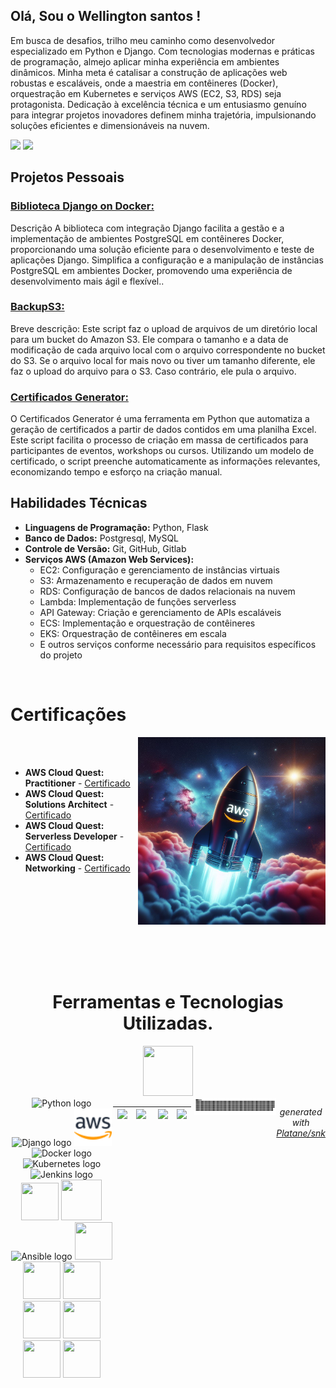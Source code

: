 
## Olá, Sou o Wellington santos ! 

 Em busca de desafios, trilho meu caminho como desenvolvedor especializado em Python e Django. Com tecnologias modernas e práticas de programação, almejo aplicar minha experiência em ambientes dinâmicos. Minha meta é catalisar a construção de aplicações web robustas e escaláveis, onde a maestria em contêineres (Docker), orquestração em Kubernetes e serviços AWS (EC2, S3, RDS) seja protagonista. Dedicação à excelência técnica e um entusiasmo genuíno para integrar projetos inovadores definem minha trajetória, impulsionando soluções eficientes e dimensionáveis na nuvem.
<div>
<a href = "mailto:w3ll1n9t0n54nt05@gmail.com"><img loading="lazy" src="https://img.shields.io/badge/Gmail-D14836?style=for-the-badge&logo=gmail&logoColor=white" target="_blank"></a>
<a href="https://www.linkedin.com/in/wellington-santos-84b9ba24a" target="_blank"><img loading="lazy" src="https://img.shields.io/badge/-LinkedIn-%230077B5?style=for-the-badge&logo=linkedin&logoColor=white" target="_blank"></a>   
</div>

## Projetos Pessoais

### [Biblioteca Django on Docker:](https://github.com/wellington90/BIBLIOTECA)
Descrição A biblioteca com integração Django facilita a gestão e a implementação de ambientes PostgreSQL em contêineres Docker, proporcionando uma solução eficiente para o desenvolvimento e teste de aplicações Django. Simplifica a configuração e a manipulação de instâncias PostgreSQL em ambientes Docker, promovendo uma experiência de desenvolvimento mais ágil e flexível..

### [BackupS3:](https://github.com/wellington90/backup-s3)
Breve descrição: Este script faz o upload de arquivos de um diretório local para um bucket do Amazon S3. Ele compara o tamanho e a data de modificação de cada arquivo local com o arquivo correspondente no bucket do S3. Se o arquivo local for mais novo ou tiver um tamanho diferente, ele faz o upload do arquivo para o S3. Caso contrário, ele pula o arquivo.

### [Certificados Generator:](https://github.com/wellington90/certificados-generator)
O Certificados Generator é uma ferramenta em Python que automatiza a geração de certificados a partir de dados contidos em uma planilha Excel. Este script facilita o processo de criação em massa de certificados para participantes de eventos, workshops ou cursos. Utilizando um modelo de certificado, o script preenche automaticamente as informações relevantes, economizando tempo e esforço na criação manual.

## Habilidades Técnicas
- **Linguagens de Programação:** Python, Flask
- **Banco de Dados:** Postgresql, MySQL
- **Controle de Versão:** Git, GitHub, Gitlab
- **Serviços AWS (Amazon Web Services):**
  - EC2: Configuração e gerenciamento de instâncias virtuais
  - S3: Armazenamento e recuperação de dados em nuvem
  - RDS: Configuração de bancos de dados relacionais na nuvem
  - Lambda: Implementação de funções serverless
  - API Gateway: Criação e gerenciamento de APIs escaláveis
  - ECS: Implementação e orquestração de contêineres
  - EKS: Orquestração de contêineres em escala
  - E outros serviços conforme necessário para requisitos específicos do projeto


<br>
<h1 align="left">Certificações</h1> <img align="right" height="300em" src="_6d97faaf-2f3a-4776-b1e6-79c9beb09500.jpeg"/>
 
<br><br>
                <ul>
                    <li><strong>AWS Cloud Quest: Practitioner</strong> - <a href="https://www.credly.com/badges/c9d223b9-f23d-4625-b978-a4ae09fb3051">Certificado</a></li>
                    <li><strong>AWS Cloud Quest: Solutions Architect</strong> - <a href="https://www.credly.com/badges/567c7fcd-01dd-4d2b-8edf-25f650ad4713">Certificado</a></li>
                    <li><strong>AWS Cloud Quest: Serverless Developer</strong> - <a href="https://www.credly.com/badges/59f7fe3f-c4b9-4e0c-9c9a-f0ecf168baf0">Certificado</a></li>
                    <li><strong>AWS Cloud Quest: Networking</strong> - <a href="https://www.credly.com/badges/1db38c61-8129-41ff-9567-c2d5ea7508ac">Certificado</a></li>
                <br><br><br><br><br><br>
      
  </ul>
                 
               

<br><br>
<div  align="center"> 
 <h1 align="center">Ferramentas e Tecnologias Utilizadas.</h1><img src="https://raw.githubusercontent.com/wellington90/devops-exercises/master/images/devops.png" height="80" width="80">
</div>
 <div  align="center"> 
<div style="display: flex; justify-content: center;">
  <div>
   <!--  <details>-->
   <!--  <summary>Clique para mostrar as ferramentas e tecnologias</summary>-->

  
  <img src="https://cdn.jsdelivr.net/gh/devicons/devicon/icons/python/python-original-wordmark.svg" alt="Python logo" height="60" width="60">
  <img src="https://cdn.jsdelivr.net/gh/devicons/devicon/icons/django/django-plain-wordmark.svg" alt="Django logo" height="60" width="60">
  <img src="icons8-amazon-web-services-48.png" height="60" width="60">
  <img src="https://cdn.jsdelivr.net/gh/devicons/devicon/icons/docker/docker-original-wordmark.svg" alt="Docker logo" height="60" width="60">
  <img src="https://cdn.jsdelivr.net/gh/devicons/devicon/icons/kubernetes/kubernetes-plain-wordmark.svg" alt="Kubernetes logo" height="60" width="60">
  <img src="https://cdn.jsdelivr.net/gh/devicons/devicon/icons/jenkins/jenkins-original.svg" alt="Jenkins logo" height="60" width="60">
  <img src="https://cdn.jsdelivr.net/gh/devicons/devicon/icons/terraform/terraform-original-wordmark.svg" height="60" width="60"/>
  <img src="https://raw.githubusercontent.com/opentofu/brand-artifacts/main/full/transparent/SVG/on-dark.svg" height="65" width="65"/>
  <img src="https://cdn.jsdelivr.net/gh/devicons/devicon/icons/ansible/ansible-original-wordmark.svg" alt="Ansible logo" height="60" width="60">
  <img src="https://user-images.githubusercontent.com/91791257/235086411-9ec7aa5e-c095-44ce-b9e6-57b3bc3fead2.png" height="60" width="60">
  <img src="https://cdn.jsdelivr.net/gh/devicons/devicon/icons/gitlab/gitlab-original-wordmark.svg" height="60" width="60">
  <img src="https://cdn.jsdelivr.net/gh/devicons/devicon/icons/linux/linux-original.svg" height="60" width="60">
  <img src="https://raw.githubusercontent.com/wellington90/devops-exercises/master/images/prometheus.png" height="60" width="60">
  <img src="https://raw.githubusercontent.com/wellington90/devops-exercises/master/images/logos/grafana.png" height="60" width="60">
  <img src="https://raw.githubusercontent.com/wellington90/devops-exercises/master/images/logos/argo.png" height="60" width="60">
  <img src="https://raw.githubusercontent.com/wellington90/devops-exercises/master/images/elastic.png" height="60" width="60">

  <!-- </details>-->

</div>

<br>
<hr>

| ![](http://github-profile-summary-cards.vercel.app/api/cards/stats?username=wellington90&theme=nord_dark) | ![](http://github-profile-summary-cards.vercel.app/api/cards/repos-per-language?username=wellington90&hide=Html&theme=nord_dark) | ![](http://github-profile-summary-cards.vercel.app/api/cards/most-commit-language?username=wellington90&theme=nord_dark) |
| :-----------------------------------------------------------------------------------------------------: | :----------------------------------------------------------------------------------------------------------------------------: | :--------------------------------------------------------------------------------------------------------------------: |

| ![](http://github-profile-summary-cards.vercel.app/api/cards/profile-details?username=wellington90&theme=nord_dark) | ![](https://github-readme-streak-stats.herokuapp.com/?user=wellington90&hide_border=false&date_format=M%20j%5B%2C%20Y%5D&background=2D3742&stroke=2D3742&ring=6bbbca&fire=6bbbca&currStreakNum=fff&sideNums=6bbbca&currStreakLabel=6bbbca&sideLabels=fff&dates=fff) |
| :---------------------------------------------------------------------------------------------------------------: | :---------------------------------------------------------------------------------------------------------------------------------------------------------------------------------------------------------------------------------------------------------------: |

<hr>

 <br><br>


<br>
<picture>
  <source media="(prefers-color-scheme: dark)" srcset="https://raw.githubusercontent.com/platane/platane/output/github-contribution-grid-snake-dark.svg">
  <source media="(prefers-color-scheme: light)" srcset="https://raw.githubusercontent.com/platane/platane/output/github-contribution-grid-snake.svg">
  <img alt="github contribution grid snake animation" src="https://raw.githubusercontent.com/platane/platane/output/github-contribution-grid-snake.svg">
</picture>

<hr>


_generated with [Platane/snk](https://github.com/Platane/snk)_

